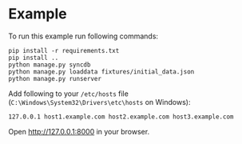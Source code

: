 Example
=======

To run this example run following commands:

    pip install -r requirements.txt
    pip install ..
    python manage.py syncdb
    python manage.py loaddata fixtures/initial_data.json
    python manage.py runserver

Add following to your `/etc/hosts` file (`C:\Windows\System32\Drivers\etc\hosts` on Windows):

    127.0.0.1 host1.example.com host2.example.com host3.example.com

Open http://127.0.0.1:8000 in your browser.
